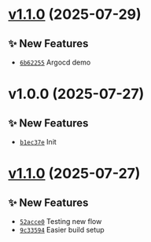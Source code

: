 # [v1.1.0](https://github.com/fredrkl/trying-out-template/compare/v1.0.0...v1.1.0) (2025-07-29)

## ✨ New Features
- [`6b62255`](https://github.com/fredrkl/trying-out-template/commit/6b62255)  Argocd demo

# v1.0.0 (2025-07-27)

## ✨ New Features
- [`b1ec37e`](https://github.com/fredrkl/trying-out-template/commit/b1ec37e)  Init

# [v1.1.0](https://github.com/fredrkl/template-base/compare/v1.0.0...v1.1.0) (2025-07-27)

## ✨ New Features
- [`52acce0`](https://github.com/fredrkl/template-base/commit/52acce0)  Testing new flow 
- [`9c33594`](https://github.com/fredrkl/template-base/commit/9c33594)  Easier build setup
